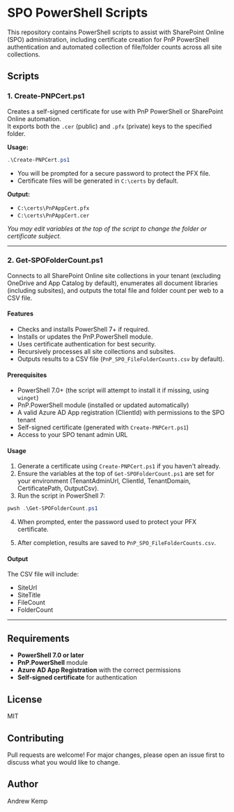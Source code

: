 # SPO PowerShell Scripts

This repository contains PowerShell scripts to assist with SharePoint Online (SPO) administration, including certificate creation for PnP PowerShell authentication and automated collection of file/folder counts across all site collections.

## Scripts

### 1. Create-PNPCert.ps1

Creates a self-signed certificate for use with PnP PowerShell or SharePoint Online automation.  
It exports both the `.cer` (public) and `.pfx` (private) keys to the specified folder.

**Usage:**

```powershell
.\Create-PNPCert.ps1
```

- You will be prompted for a secure password to protect the PFX file.
- Certificate files will be generated in `C:\certs` by default.

**Output:**
- `C:\certs\PnPAppCert.pfx`
- `C:\certs\PnPAppCert.cer`

_You may edit variables at the top of the script to change the folder or certificate subject._

---

### 2. Get-SPOFolderCount.ps1

Connects to all SharePoint Online site collections in your tenant (excluding OneDrive and App Catalog by default), enumerates all document libraries (including subsites), and outputs the total file and folder count per web to a CSV file.

#### Features

- Checks and installs PowerShell 7+ if required.
- Installs or updates the PnP.PowerShell module.
- Uses certificate authentication for best security.
- Recursively processes all site collections and subsites.
- Outputs results to a CSV file (`PnP_SPO_FileFolderCounts.csv` by default).

#### Prerequisites

- PowerShell 7.0+ (the script will attempt to install it if missing, using `winget`)
- PnP.PowerShell module (installed or updated automatically)
- A valid Azure AD App registration (ClientId) with permissions to the SPO tenant
- Self-signed certificate (generated with `Create-PNPCert.ps1`)
- Access to your SPO tenant admin URL

#### Usage

1. Generate a certificate using `Create-PNPCert.ps1` if you haven't already.
2. Ensure the variables at the top of `Get-SPOFolderCount.ps1` are set for your environment (TenantAdminUrl, ClientId, TenantDomain, CertificatePath, OutputCsv).
3. Run the script in PowerShell 7:

```powershell
pwsh .\Get-SPOFolderCount.ps1
```

4. When prompted, enter the password used to protect your PFX certificate.

5. After completion, results are saved to `PnP_SPO_FileFolderCounts.csv`.

#### Output

The CSV file will include:
- SiteUrl
- SiteTitle
- FileCount
- FolderCount

---

## Requirements

- **PowerShell 7.0 or later**
- **PnP.PowerShell** module
- **Azure AD App Registration** with the correct permissions
- **Self-signed certificate** for authentication

## License

MIT

## Contributing

Pull requests are welcome! For major changes, please open an issue first to discuss what you would like to change.

## Author

Andrew Kemp
